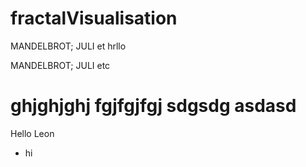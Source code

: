 # fractalVisualisation

MANDELBROT; JULI et
hrllo


MANDELBROT; JULI etc

ghjghjghj
fgjfgjfgj
sdgsdg
asdasd
=======

Hello Leon
- hi



